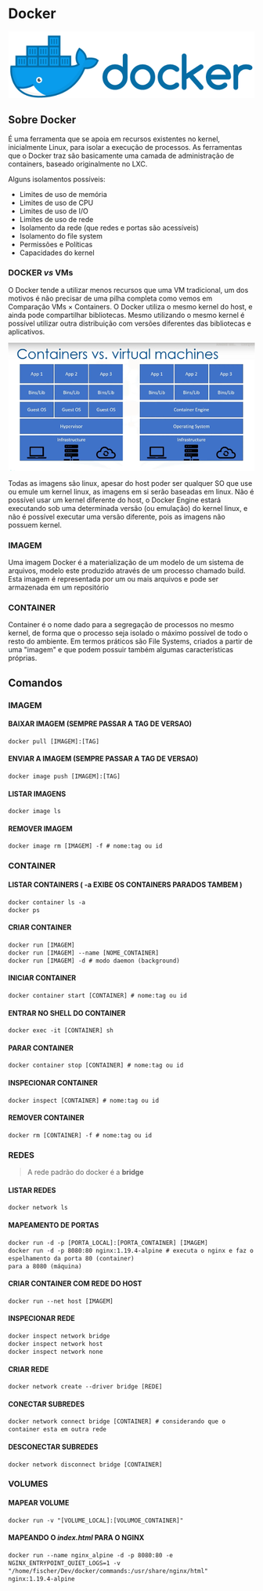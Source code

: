 # Docker
![image](.github/docker.png)

## Sobre Docker
É uma ferramenta que se apoia em recursos existentes no kernel, inicialmente Linux, para isolar
a execução de processos. As ferramentas que o Docker traz são basicamente uma camada de
administração de containers, baseado originalmente no LXC.

Alguns isolamentos possíveis: 
* Limites de uso de memória
* Limites de uso de CPU
* Limites de uso de I/O
* Limites de uso de rede
* Isolamento da rede (que redes e portas são acessíveis)
* Isolamento do file system
* Permissões e Políticas
* Capacidades do kernel

### DOCKER *vs* VMs
O Docker tende a utilizar menos recursos que uma VM tradicional, um dos motivos é não precisar de
uma pilha completa como vemos em Comparação VMs × Containers. O Docker utiliza o mesmo
kernel do host, e ainda pode compartilhar bibliotecas.
Mesmo utilizando o mesmo kernel é possível utilizar outra distribuição com versões diferentes das
bibliotecas e aplicativos.

![image](.github/container_vs_virtual-machine.png)

Todas as imagens são linux, apesar do host poder ser qualquer SO que use ou emule um kernel
linux, as imagens em si serão baseadas em linux.
Não é possível usar um kernel diferente do host, o Docker Engine estará executando sob
uma determinada versão (ou emulação) do kernel linux, e não é possível executar uma versão
diferente, pois as imagens não possuem kernel.



### IMAGEM
Uma imagem Docker é a materialização de um modelo de um sistema de arquivos, modelo este
produzido através de um processo chamado build.
Esta imagem é representada por um ou mais arquivos e pode ser armazenada em um repositório

### CONTAINER
Container é o nome dado para a segregação de processos no mesmo kernel, de forma que o processo
seja isolado o máximo possível de todo o resto do ambiente.
Em termos práticos são File Systems, criados a partir de uma "imagem" e que podem possuir
também algumas características próprias.


## Comandos

### IMAGEM

#### BAIXAR IMAGEM (SEMPRE PASSAR A TAG DE VERSAO)

```
docker pull [IMAGEM]:[TAG]
```

#### ENVIAR A IMAGEM (SEMPRE PASSAR A TAG DE VERSAO)

```
docker image push [IMAGEM]:[TAG]
```

#### LISTAR IMAGENS

```
docker image ls
```

#### REMOVER IMAGEM

```
docker image rm [IMAGEM] -f # nome:tag ou id
```

### CONTAINER

#### LISTAR CONTAINERS ( -a EXIBE OS CONTAINERS PARADOS TAMBEM )

```
docker container ls -a
docker ps
```

#### CRIAR CONTAINER

```
docker run [IMAGEM]
docker run [IMAGEM] --name [NOME_CONTAINER]
docker run [IMAGEM] -d # modo daemon (background)
```

#### INICIAR CONTAINER

```
docker container start [CONTAINER] # nome:tag ou id
```

#### ENTRAR NO SHELL DO CONTAINER

```
docker exec -it [CONTAINER] sh
```

#### PARAR CONTAINER

```
docker container stop [CONTAINER] # nome:tag ou id
```

#### INSPECIONAR CONTAINER

```
docker inspect [CONTAINER] # nome:tag ou id
```

#### REMOVER CONTAINER

```
docker rm [CONTAINER] -f # nome:tag ou id
```

### REDES

> A rede padrão do docker é a **bridge**

#### LISTAR REDES

```
docker network ls
```

#### MAPEAMENTO DE PORTAS

```
docker run -d -p [PORTA_LOCAL]:[PORTA_CONTAINER] [IMAGEM]
docker run -d -p 8080:80 nginx:1.19.4-alpine # executa o nginx e faz o espelhamento da porta 80 (container)
para a 8080 (máquina)
```

#### CRIAR CONTAINER COM REDE DO HOST

```
docker run --net host [IMAGEM]
```

#### INSPECIONAR REDE

```
docker inspect network bridge
docker inspect network host
docker inspect network none
```

#### CRIAR REDE

```
docker network create --driver bridge [REDE]
```

#### CONECTAR SUBREDES

```
docker network connect bridge [CONTAINER] # considerando que o container esta em outra rede
```

#### DESCONECTAR SUBREDES

```
docker network disconnect bridge [CONTAINER]
```

### VOLUMES

#### MAPEAR VOLUME

```
docker run -v "[VOLUME_LOCAL]:[VOLUMOE_CONTAINER]"
```

#### MAPEANDO O _index.html_ PARA O NGINX

```
docker run --name nginx_alpine -d -p 8080:80 -e NGINX_ENTRYPOINT_QUIET_LOGS=1 -v "/home/fischer/Dev/docker/commands:/usr/share/nginx/html" nginx:1.19.4-alpine
```
